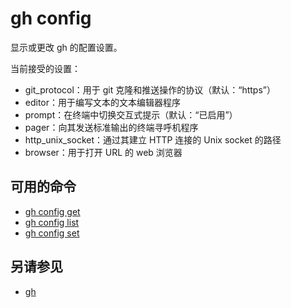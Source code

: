 # gh config

显示或更改 gh 的配置设置。

当前接受的设置：

- git_protocol：用于 git 克隆和推送操作的协议（默认：“https”）
- editor：用于编写文本的文本编辑器程序
- prompt：在终端中切换交互式提示（默认：“已启用”）
- pager：向其发送标准输出的终端寻呼机程序
- http_unix_socket：通过其建立 HTTP 连接的 Unix socket 的路径
- browser：用于打开 URL 的 web 浏览器

## 可用的命令

- [gh config get](/gh_config_get)
- [gh config list](/gh_config_list)
- [gh config set](/gh_config_set)

## 另请参见

- [gh](/gh)